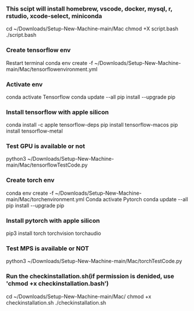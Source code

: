 ### This scipt will install homebrew, vscode, docker, mysql, r, rstudio, xcode-select, miniconda
cd ~/Downloads/Setup-New-Machine-main/Mac
chmod +X script.bash
./script.bash
### Create tensorflow env
Restart terminal
conda env create -f ~/Downloads/Setup-New-Machine-main/Mac/tensorflowenvironment.yml
### Activate env 
conda activate Tensorflow
conda update --all
pip install --upgrade pip
### Install tensorflow with apple silicon
conda install -c apple tensorflow-deps
pip install tensorflow-macos
pip install tensorflow-metal
### Test GPU is available or not
python3 ~/Downloads/Setup-New-Machine-main/Mac/tensorflowTestCode.py
### Create torch env
conda env create -f ~/Downloads/Setup-New-Machine-main/Mac/torchenvironment.yml
Conda activate Pytorch
conda update --all
pip install --upgrade pip
### Install pytorch with apple silicon
pip3 install torch torchvision torchaudio
### Test MPS is available or NOT
python3 ~/Downloads/Setup-New-Machine-main/Mac/torchTestCode.py
### Run the checkinstallation.sh(if permission is denided, use 'chmod +x checkinstallation.bash')
cd ~/Downloads/Setup-New-Machine-main/Mac/
chmod +x checkinstallation.sh
./checkinstallation.sh

